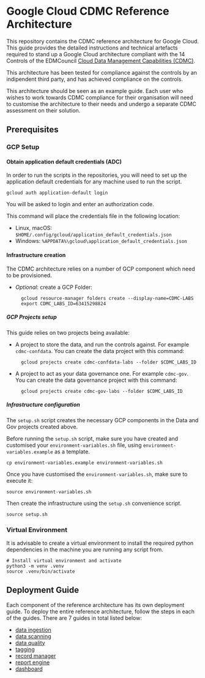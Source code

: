 # Google Cloud CDMC Reference Architecture
This repository contains the CDMC reference architecture for Google Cloud.
This guide provides the detailed instructions and technical artefacts required to stand up
a Google Cloud architecture compliant with the 14 Controls of the EDMCouncil [Cloud
Data Management Capabilities (CDMC)](https://edmcouncil.org/frameworks/cdmc/).

This architecture has been tested for compliance against the controls by an indipendent
third party, and has achieved compliance on the controls.

This architecture should be seen as an example guide.
Each user who wishes to work towards CDMC compliance for their organisation will
need to customise the architecture to their needs and undergo a separate
CDMC assessment on their solution.

## Prerequisites
### GCP Setup

#### Obtain application default credentials (ADC)

In order to run the scripts in the repositories, you will need to set up the
application default credentials for any machine used to run the script.

```
gcloud auth application-default login
```

You will be asked to login and enter an authorization code.

This command will place the credentials file in the following location:
* Linux, macOS: `$HOME/.config/gcloud/application_default_credentials.json`
* Windows: `%APPDATA%\gcloud\application_default_credentials.json`

#### Infrastructure creation
The CDMC architecture relies on a number of GCP component which need to be provisioned.

* *Optional*: create a GCP Folder:

        gcloud resource-manager folders create --display-name=CDMC-LABS
        export CDMC_LABS_ID=63415298824

##### GCP Projects setup
This guide relies on two projects being available:
* A project to store the data, and run the controls against. For example `cdmc-confdata`.
You can create the data project with this command:

        gcloud projects create cdmc-confdata-labs --folder $CDMC_LABS_ID

* A project to act as your data governance one. For example `cdmc-gov`.
You can create the data governance project with this command:

        gcloud projects create cdmc-gov-labs --folder $CDMC_LABS_ID

##### Infrastructure configuration
The `setup.sh` script creates the necessary GCP components in the Data and Gov projects created above.

Before running the `setup.sh` script, make sure you have created and customised your
`environment-variables.sh` file, using `environment-variables.example` as a template.
```
cp environment-variables.example environment-variables.sh
```
Once you have customised the `environment-variables.sh`, make sure to execute it:
```
source environment-variables.sh
```
Then create the infrastructure using the `setup.sh` convenience script.
```
source setup.sh
```

### Virtual Environment
It is advisable to create a virtual environment to install the required python dependencies in
the machine you are running any script from.
```
# Install virtual environment and activate
python3 -m venv .venv
source .venv/bin/activate
```

## Deployment Guide

Each component of the reference architecture has its own deployment guide. To deploy the entire reference architecture, follow the steps in each of the guides. There are 7 guides in total listed below:

- [data ingestion](https://github.com/GoogleCloudPlatform/cdmc/blob/main/data-ingestion/README.md)
- [data scanning](https://github.com/GoogleCloudPlatform/cdmc/blob/main/data-scanning/README.md)
- [data quality](https://github.com/GoogleCloudPlatform/cdmc/blob/main/data-quality/README.md)
- [tagging](https://github.com/GoogleCloudPlatform/cdmc/blob/main/tagging/README.md)
- [record manager](https://github.com/GoogleCloudPlatform/bigquery-record-manager/blob/main/README.md)
- [report engine](https://github.com/GoogleCloudPlatform/cdmc/blob/main/report-engine/README.md)
- [dashboard](https://github.com/GoogleCloudPlatform/cdmc/blob/main/dashboard/README.md)
